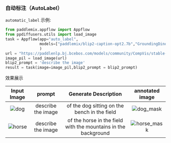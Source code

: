 

### 自动标注（AutoLabel）

`automatic_label` 示例:

```python
from paddlemix.appflow import Appflow
from ppdiffusers.utils import load_image
task = Appflow(app="auto_label",
               models=["paddlemix/blip2-caption-opt2.7b","GroundingDino/groundingdino-swint-ogc","Sam/SamVitH-1024"]
               )
url = "https://paddlenlp.bj.bcebos.com/models/community/CompVis/stable-diffusion-v1-4/overture-creations.png"
image_pil = load_image(url)
blip2_prompt = 'describe the image'
result = task(image=image_pil,blip2_prompt = blip2_prompt)
```

效果展示

<div align="center">

| Input Image | prompt| Generate Description | annotated image|
|:----:|:----:|:----:|:----:|
|![dog](https://github.com/LokeZhou/PaddleMIX/assets/13300429/badcfbdc-6b5a-40c4-9128-65259b3d1995) |describe the image| of the dog sitting on the bench in the field | ![dog_mask](https://github.com/LokeZhou/PaddleMIX/assets/13300429/6a1bd63e-6253-4354-8828-b4f45301fb30)|
|![horse](https://github.com/LokeZhou/PaddleMIX/assets/13300429/2c68bf76-a402-4b7e-992a-20b9d19b017c) |describe the image| of the horse in the field with the mountains in the background |![horse_mask](https://github.com/LokeZhou/PaddleMIX/assets/13300429/f1188dce-457c-4116-9a34-cd95ec459cd6) |
</div>
